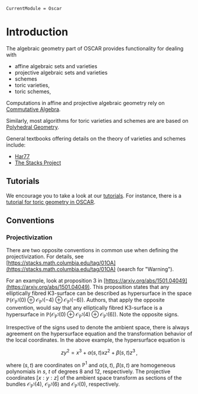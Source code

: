 ```@meta
CurrentModule = Oscar
```

# Introduction

The algebraic geometry part of OSCAR provides functionality for dealing with

* affine algebraic sets and varieties
* projective algebraic sets and varieties
* schemes
* toric varieties,
* toric schemes,

Computations in affine and projective algebraic geometry rely on [Commutative Algebra](@ref).


Similarly, most algorithms for toric varieties and schemes are are based on
[Polyhedral Geometry](@ref).

General textbooks offering details on the theory of varieties and schemes include:
- [Har77](@cite)
- [The Stacks Project](https://stacks.math.columbia.edu)


## Tutorials

We encourage you to take a look at our [tutorials](https://www.oscar-system.org/tutorials/). For instance,
there is a [tutorial for toric geometry in OSCAR](https://www.oscar-system.org/tutorials/ToricGeometry/).


## Conventions

### Projectivization

There are two opposite conventions in common use when defining the projectivization. For details, see [https://stacks.math.columbia.edu/tag/01OA](https://stacks.math.columbia.edu/tag/01OA) (search for "Warning").

For an example, look at proposition 3 in [https://arxiv.org/abs/1501.04049](https://arxiv.org/abs/1501.04049). This proposition states that any elliptically fibred K3-surface can be described as hypersurface in the space $\mathbb{P}(\mathcal{O}_{\mathbb{P}^1}(0) \oplus \mathcal{O}_{\mathbb{P}^1}(-4) \oplus \mathcal{O}_{\mathbb{P}^1}(-6))$. Authors, that apply the opposite convention, would say that any elliptically fibred K3-surface is a hypersurface in $\mathbb{P}(\mathcal{O}_{\mathbb{P}^1}(0) \oplus \mathcal{O}_{\mathbb{P}^1}(4) \oplus \mathcal{O}_{\mathbb{P}^1}(6))$. Note the opposite signs.

Irrespective of the signs used to denote the ambient space, there is always agreement on the hypersurface equation and the transformation behavior of the local coordinates. In the above example, the hypersurface equation is

$$z y^2 = x^3 + \alpha(s,t) x z^2 + \beta(s,t) z^3 \, ,$$

where $(s,t)$ are coordinates on $\mathbb{P}^1$ and $\alpha(s,t)$, $\beta(s,t)$ are homogeneous polynomials in $s$, $t$ of degrees 8 and 12, respectively. The projective coordinates $[x : y : z]$ of the ambient space transform as sections of the bundles $\mathcal{O}_{\mathbb{P}^1}(4)$, $\mathcal{O}_{\mathbb{P}^1}(6)$ and $\mathcal{O}_{\mathbb{P}^1}(0)$, respectively.

